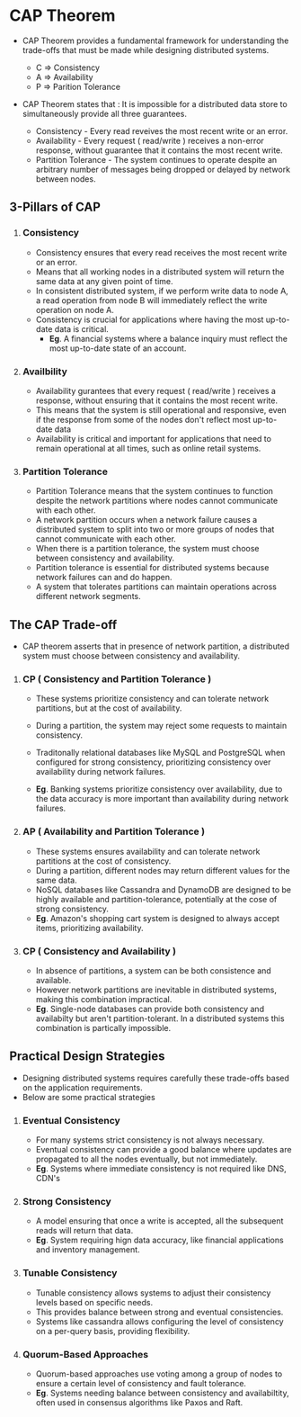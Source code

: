 
# CAP Theorem

- CAP Theorem provides a fundamental framework for understanding the trade-offs that must be made while designing distributed systems.
    - C => Consistency
    - A => Availability
    - P => Parition Tolerance

- CAP Theorem states that : It is impossible for a distributed data store to simultaneously provide all three guarantees.
    - Consistency - Every read reveives the most recent write or an error.
    - Availability - Every request ( read/write ) receives a non-error response, without guarantee that it contains the most recent write.
    - Partition Tolerance - The system continues to operate despite an arbitrary number of messages being dropped or delayed by network between nodes.

## 3-Pillars of CAP
1. ### Consistency
    - Consistency ensures that every read receives the most recent write or an error.
    - Means that all working nodes in a distributed system will return the same data at any given point of time.
    - In consistent distributed system, if we perform write data to node A, a read operation from node B will immediately reflect the write operation on node A.
    - Consistency is crucial for applications where having the most up-to-date data is critical.
        - **Eg**. A financial systems where a balance inquiry must reflect the most up-to-date state of an account.
        
2. ### Availbility
    - Availability gurantees that every request ( read/write ) receives a response, without ensuring that it contains the most recent write.
    - This means that the system is still operational and responsive, even if the response from some of the nodes don't reflect most up-to-date data
    - Availability is critical and important for applications that need to remain operational at all times, such as online retail systems.

3. ### Partition Tolerance
    - Partition Tolerance means that the system continues to function despite the network partitions where nodes cannot communicate with each other.
    - A network partition occurs when a network failure causes a distributed system to split into two or more groups of nodes that cannot communicate with each other.
    - When there is a partition tolerance, the system must choose between consistency and availability.
    - Partition tolerance is essential for distributed systems because network failures can and do happen.
    - A system that tolerates partitions can maintain operations across different network segments.


## The CAP Trade-off
- CAP theorem asserts that in presence of network partition, a distributed system must choose between consistency and availability.

1. ### CP ( Consistency and Partition Tolerance )
    - These systems prioritize consistency and can tolerate network partitions, but at the cost of availability.
    - During a partition, the system may reject some requests to maintain consistency.
    - Traditonally relational databases like MySQL and PostgreSQL when configured for strong consistency, prioritizing consistency over availability during network failures.

    - **Eg**. Banking systems prioritize consistency over availability, due to the data accuracy is more important than availability during network failures.

2. ### AP ( Availability and Partition Tolerance )
    - These systems ensures availability and can tolerate network partitions at the cost of consistency.
    - During a partition, different nodes may return different values for the same data.
    - NoSQL databases like Cassandra and DynamoDB are designed to be highly available and partition-tolerance, potentially at the cose of strong consistency.
    - **Eg**. Amazon's shopping cart system is designed to always accept items, prioritizing availability.

3. ### CP ( Consistency and Availability )
    - In absence of partitions, a system can be both consistence and available.
    - However network partitions are inevitable in distributed systems, making this combination impractical.
    - **Eg**. Single-node databases can provide both consistency and availabilty but aren't partition-tolerant. In a distributed systems this combination is partically impossible.

## Practical Design Strategies
- Designing distributed systems requires carefully these trade-offs based on the application requirements.
- Below are some practical strategies
1. ### Eventual Consistency
	- For many systems strict consistency is not always necessary.
	- Eventual consistency can provide a good balance where updates are propagated to all the nodes eventually, but not immediately.
	- **Eg**. Systems where immediate consistency is not required like DNS, CDN's

2. ### Strong Consistency
	- A model ensuring that once a write is accepted, all the subsequent reads will return that data.
	- **Eg**. System requiring hign data accuracy, like financial applications and inventory management.

3. ### Tunable Consistency
	- Tunable consistency allows systems to adjust their consistency levels based on specific needs.
	- This provides balance between strong and eventual consistencies.
	- Systems like cassandra allows configuring the level of consistency on a per-query basis, providing flexibility.

4. ### Quorum-Based Approaches
	- Quorum-based approaches use voting among a group of nodes to ensure a certain level of consistency and fault tolerance.
	- **Eg**. Systems needing balance between consistency and availabiltity, often used in consensus algorithms like Paxos and Raft.
